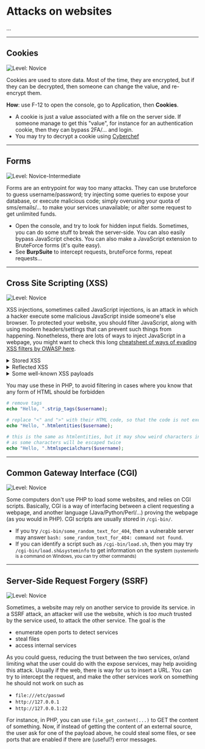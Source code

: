 # Attacks on websites

...

<hr class="sl">

## Cookies

![Level: Novice](https://img.shields.io/badge/level-Novice-7cfc00)

Cookies are used to store data. Most of the time, they are encrypted, but if they can be decrypted, then someone can change the value, and re-encrypt them.

**How**: use F-12 to open the console, go to Application, then **Cookies**.

* <i class="bi bi-shield-exclamation"></i> A cookie is just a value associated with a file on the server side. If someone manage to get this "value", for instance for an authentication cookie, then they can bypass 2FA/... and login.
* <i class="bi bi-shield-minus"></i> You may try to decrypt a cookie using [Cyberchef](https://gchq.github.io/CyberChef/)

<hr class="sr">

## Forms

![Level: Novice-Intermediate](https://img.shields.io/badge/level-Novice%20Intermediate-ffd700)

Forms are an entrypoint for way too many attacks. They can use bruteforce to guess username/password; try injecting some queries to expose your database, or execute malicious code; simply overusing your quota of sms/emails/... to make your services unavailable; or alter some request to get unlimited funds.

* <i class="bi bi-info-square" style="background:#7cfc00"></i> Open the console, and try to look for hidden input fields. Sometimes, you can do some stuff to break the server-side. You can also easily bypass JavaScript checks. You can also make a JavaScript extension to BruteForce forms (it's quite easy).
* <i class="bi bi-info-square" style="background:#ffd700"></i> See **BurpSuite** to intercept requests, bruteForce forms, repeat requests...

<hr class="sl">

## Cross Site Scripting (XSS)

![Level: Novice](https://img.shields.io/badge/level-Novice-7cfc00)

XSS injections, sometimes called JavaScript injections, is an attack in which a hacker execute some malicious JavaScript  inside someone's else browser. To protected your website, you should filter JavaScript, along with using modern headers/settings that can prevent such things from happening. Nonetheless, there are lots of ways to inject JavaScript in a webpage, you might want to check this long [cheatsheet of ways of evading XSS filters by OWASP here](https://cheatsheetseries.owasp.org/cheatsheets/XSS_Filter_Evasion_Cheat_Sheet.html).

<details class="details-e">
<summary>Stored XSS</summary>

The hacker submitted some JavaScript in a form (ex: username of an account, a comment). Then, anyone loading this page may execute the JavaScript.

**Example**

* The "profile.php" below is a vulnerable script which is not "filtering" the value of `to`

```php
<?php
function get_user_from_id($id): string {
    // consider that this values was loaded from the database,
    // and this is what the user submitted when creating his account
    return "Marie<script>alert('Stored XSS')</script>";
}

$username = get_user_from_id($_GET['id']);
echo "Show the profile of ".$username;
```

* Then, anyone loading `http://localhost/profile?id=5`, will execute the malicious JavaScript

</details>

<details class="details-e">
<summary>Reflected XSS</summary>

The hacker is dynamically loading the JavaScript, usually in a GET form: inside the URL, there is some malicious JavaScript, and when the page is loaded using the malicious JavaScript, then it will be executed.

**Example**

* Here, the script say_hello is a vulnerable script like this, which is not "filtering" the value of `to`

```php
<?php
$username = $_GET['to'];
echo "Hello, ".$username;
```

* Then, anyone clicking on this link will execute the malicious XSS (just a popup)  `http://localhost/say_hello.php?to=Marie<script>alert('Reflected XSS')</script>`

> **Note**: in this somewhat stupid example, we can see that there is a script inside the URL, but there is a lot of ways to hide it, for instance making the URL quite long, and because the page is showing "Hello Marie", people won't see at first glance that they were attacked.
</details>

<details class="details-e">
<summary>Some well-known XSS payloads</summary>

[XSS Payload List (GitHub)](https://github.com/payloadbox/xss-payload-list)

```html
<script>/*some malicious JavaScript*/</script>

<a onmouseover="/*some malicious JavaScript*/">some link</a>

<img src="https://link/to/malicious.js" alt="something making it not obvious"/>
```
</details>

You may use these in PHP, to avoid filtering in cases where you know that any form of HTML should be forbidden

```php
# remove tags
echo "Hello, ".strip_tags($username);

# replace "<" and ">" with their HTML code, so that the code is not executed
echo "Hello, ".htmlentities($username);

# this is the same as htmlentities, but it may show weird characters in old browsers,
# as some characters will be escaped twice
echo "Hello, ".htmlspecialchars($username);
```

<hr class="sr">

## Common Gateway Interface (CGI)

![Level: Novice](https://img.shields.io/badge/level-Novice-7cfc00)

Some computers don't use PHP to load some websites, and relies on CGI scripts. Basically, CGI is a way of interfacing between a client requesting a webpage, and another language (Java/Python/Perl/...) proving the webpage (as you would in PHP). CGI scripts are usually stored in `/cgi-bin/`.

* <i class="bi bi-info-square" style="background:#7cfc00"></i> If you try `/cgi-bin/some_random_text_for_404`, then a vulnerable server may answer `bash: some_random_text_for_404: command not found`.
*  <i class="bi bi-info-square" style="background:#7cfc00"></i> If you can identify a script such as `/cgi-bin/load.sh`, then you may try `/cgi-bin/load.sh&systeminfo` to get information on the system <small>(systeminfo is a command on Windows, you can try other commands)</small> 

<hr class="sl">

## Server-Side Request Forgery (SSRF)

![Level: Novice](https://img.shields.io/badge/level-Novice-7cfc00)

Sometimes, a website may rely on another service to provide its service. in a SSRF attack, an attacker will use the website, which is *too much* trusted by the service used, to attack the other service. The goal is the

* enumerate open ports to detect services 
* steal files
* access internal services

As you could guess, reducing the trust between the two services, or/and limiting what the user could do with the expose services, may help avoiding this attack. Usually if the web, there is way for us to insert a URL. You can try to intercept the request, and make the other services work on something he should not work on such as

* `file:///etc/passwd`
* `http://127.0.0.1`
* `http://127.0.0.1:22`

For instance, in PHP, you can use `file_get_content(...)` to GET the content of something. Now, if instead of getting the content of an external source, the user ask for one of the payload above, he could steal some files, or see ports that are enabled if there are (useful?) error messages.